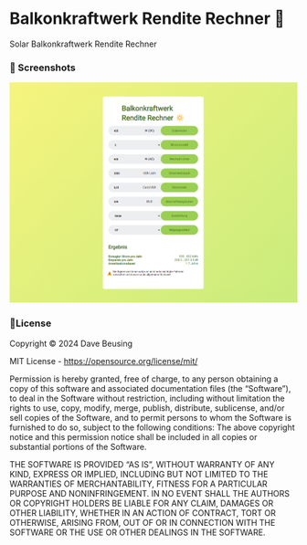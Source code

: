 # Balkonkraftwerk Rendite Rechner 🔆
Solar Balkonkraftwerk Rendite Rechner

### 🔸 Screenshots
![BalkonkraftwerkRenditeRechner](https://raw.githubusercontent.com/DaveBeusing/BalkonkraftwerkRenditeRechner/master/assets/img/bkw.png)

### 🔸License
Copyright ©️ 2024 Dave Beusing

MIT License - https://opensource.org/license/mit/

Permission is hereby granted, free of charge, to any person obtaining a copy
of this software and associated documentation files (the “Software”), to deal
in the Software without restriction, including without limitation the rights
to use, copy, modify, merge, publish, distribute, sublicense, and/or sell
copies of the Software, and to permit persons to whom the Software is furnished 
to do so, subject to the following conditions:
The above copyright notice and this permission notice shall be included in all 
copies or substantial portions of the Software.

THE SOFTWARE IS PROVIDED “AS IS”, WITHOUT WARRANTY OF ANY KIND, EXPRESS OR IMPLIED,
INCLUDING BUT NOT LIMITED TO THE WARRANTIES OF MERCHANTABILITY, FITNESS FOR A 
PARTICULAR PURPOSE AND NONINFRINGEMENT. IN NO EVENT SHALL THE AUTHORS OR COPYRIGHT 
HOLDERS BE LIABLE FOR ANY CLAIM, DAMAGES OR OTHER LIABILITY, WHETHER IN AN ACTION 
OF CONTRACT, TORT OR OTHERWISE, ARISING FROM, OUT OF OR IN CONNECTION WITH THE 
SOFTWARE OR THE USE OR OTHER DEALINGS IN THE SOFTWARE.